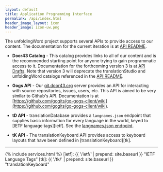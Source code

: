 ```yaml
---
layout: default
title: Application Programming Interface
permalink: /api/index.html
header_image_layout: icon
header_image: icon-uw.png
---
```


The unfoldingWord project supports several APIs to provide access to our content.  The documentation for the current iteration is at [API README](https://api.unfoldingword.org/README.html).

* **Door43 Catalog** - This catalog provides links to all of our content and is the recommended starting point for anyone trying to gain programmatic access to it.  Documentation for the forthcoming version 3 is at [API Drafts](http://discourse.door43.org/c/api-drafts).  Note that version 3 will deprecate the translationStudio and unfoldingWord catalogs referenced in the [API README](https://api.unfoldingword.org/README.html).

* **Gogs API** - Our [git.door43.org](https://git.door43.org/) server provides an API for interacting with source repositories, issues, users, etc.  This API is aimed to be very similar to Github's API.  Documentation is at [https://github.com/gogits/go-gogs-client/wiki](https://github.com/gogits/go-gogs-client/wiki).

* **tD API** - translationDatabase provides a `langnames.json` endpoint that supplies basic information for every language in the world, keyed to [IETF language tags][ietf].  See the [langnames.json endpoint](http://td.unfoldingword.org/exports/langnames.json).

* **tK API** - The translationKeyboard API provides access to keyboard layouts that have been defined in [translationKeyboard][tk].

* * * * *

{% include services.html %}
[ietf]: {{ '/ietf/' | prepend: site.baseurl }} "IETF Language Tags"
[tk]: {{ '/tk/' | prepend: site.baseurl }} "translationKeyboard"
